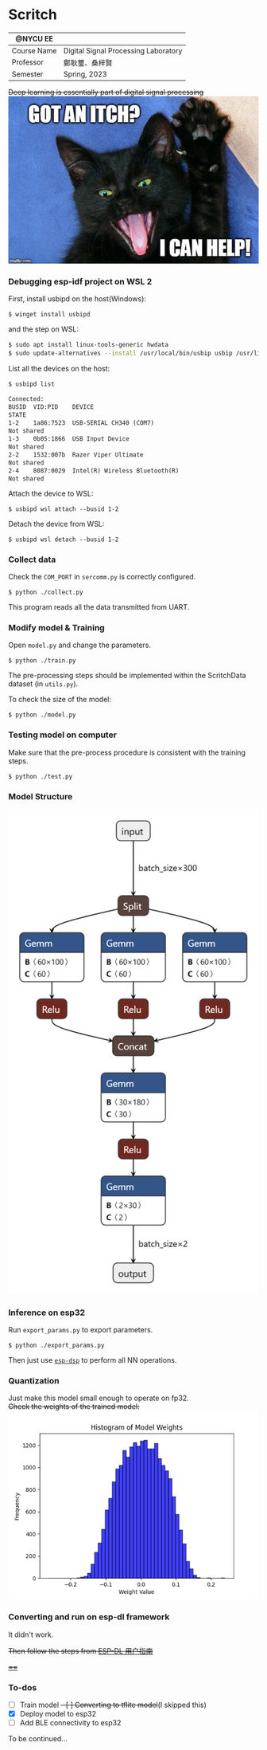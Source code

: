 # Scritch

| @NYCU EE    |                                      |
|-------------|--------------------------------------|
| Course Name | Digital Signal Processing Laboratory |
| Professor   | 鄭耿璽、桑梓賢                          |
| Semester    | Spring, 2023                         |

~~Deep learning is essentially part of digital signal processing~~  
![😻](./assets/2lanem.jpg)

### Debugging esp-idf project on WSL 2
First, install usbipd on the host(Windows):   
```pwsh
$ winget install usbipd
```

and the step on WSL:  
```sh
$ sudo apt install linux-tools-generic hwdata
$ sudo update-alternatives --install /usr/local/bin/usbip usbip /usr/lib/linux-tools/*-generic/usbip 20
```

List all the devices on the host:  
```pwsh
$ usbipd list
```

```
Connected:
BUSID  VID:PID    DEVICE                                                        STATE
1-2    1a86:7523  USB-SERIAL CH340 (COM7)                                       Not shared
1-3    0b05:1866  USB Input Device                                              Not shared
2-2    1532:007b  Razer Viper Ultimate                                          Not shared
2-4    8087:0029  Intel(R) Wireless Bluetooth(R)                                Not shared
```

Attach the device to WSL:
```pwsh
$ usbipd wsl attach --busid 1-2
```

Detach the device from WSL:
```pwsh
$ usbipd wsl detach --busid 1-2
```

### Collect data
Check the `COM_PORT` in `sercomm.py` is correctly configured.  
```pwsh
$ python ./collect.py 
```
This program reads all the data transmitted from UART.  

### Modify model & Training 
Open `model.py` and change the parameters.  

```pwsh
$ python ./train.py 
```
The pre-processing steps should be implemented within the ScritchData dataset (in `utils.py`).  

To check the size of the model:  
```pwsh
$ python ./model.py 
```

### Testing model on computer
Make sure that the pre-process procedure is consistent with the training steps.  
```pwsh
$ python ./test.py
```

### Model Structure
![Model structure](./assets/Scritch.onnx.png)

### Inference on esp32
Run `export_params.py` to export parameters.
```pwsh
$ python ./export_params.py
```
Then just use [`esp-dsp`](https://github.com/espressif/esp-dsp) to perform all NN operations.

### Quantization
Just make this model small enough to operate on fp32.  
~~Check the weights of the trained model:~~
~~![Histogram of trained model's weights](./assets/hist.png)~~

### Converting and run on esp-dl framework
It didn't work.  

~~Then follow the steps from [ESP-DL 用户指南](https://docs.espressif.com/projects/esp-dl/zh_CN/latest/esp32/tutorials/deploying-models-through-tvm.html#)~~

~~[==](https://esp32.com/viewtopic.php?p=111753)~~

### To-dos
- [ ] Train model
~~- [ ] Converting to tflite model~~(I skipped this)
- [x] Deploy model to esp32
- [ ] Add BLE connectivity to esp32

To be continued...  
